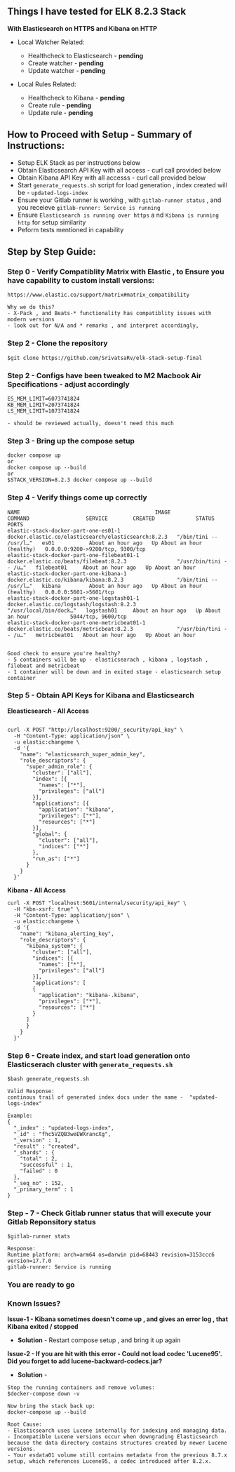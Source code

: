 ## Things I have tested for ELK 8.2.3 Stack

**With Elasticsearch on HTTPS and Kibana on HTTP**
- Local Watcher Related: 
    - Healthcheck to Elasticsearch - **pending**
    - Create watcher - **pending**
    - Update watcher  - **pending**

- Local Rules Related:
    - Healthcheck to Kibana - **pending**
    - Create rule - **pending**
    - Update rule - **pending**


## How to Proceed with Setup - Summary of Instructions:
- Setup ELK Stack as per instructions below
- Obtain Elasticsearch API Key with all access - curl call provided below
- Obtain Kibana API Key with all accesss - curl call provided below
- Start `generate_requests.sh` script for load generation , index created will be - `updated-logs-index`
- Ensure your Gitlab runner is working , with `gitlab-runner status` , and you receieve `gitlab-runner: Service is running`
- Ensure `Elasticsearch is running over https` a nd `Kibana is running http` for setup similarity
- Peform tests mentioned in capability 
 





## Step by Step Guide:

### Step 0 - Verify Compatiblity Matrix with Elastic , to Ensure you have capability to custom install versions:
```
https://www.elastic.co/support/matrix#matrix_compatibility

Why we do this? 
- X-Pack , and Beats-* functionality has compatiblity issues with modern versions 
- look out for N/A and * remarks , and interpret accordingly, 
```

### Step 2 - Clone the repository
```
$git clone https://github.com/SrivatsaRv/elk-stack-setup-final
```

### Step 2 - Configs have been tweaked to M2 Macbook Air Specifications - adjust accordingly
```
ES_MEM_LIMIT=6073741824
KB_MEM_LIMIT=2073741824
LS_MEM_LIMIT=1073741824

- should be reviewed actually, doesn't need this much
```

### Step 3 - Bring up the compose setup
```
docker compose up 
or
docker compose up --build
or
$STACK_VERSION=8.2.3 docker compose up --build
```


### Step 4 - Verify things come up correctly 
```
NAME                                           IMAGE                                                 COMMAND                  SERVICE        CREATED             STATUS                       PORTS
elastic-stack-docker-part-one-es01-1           docker.elastic.co/elasticsearch/elasticsearch:8.2.3   "/bin/tini -- /usr/l…"   es01           About an hour ago   Up About an hour (healthy)   0.0.0.0:9200->9200/tcp, 9300/tcp
elastic-stack-docker-part-one-filebeat01-1     docker.elastic.co/beats/filebeat:8.2.3                "/usr/bin/tini -- /u…"   filebeat01     About an hour ago   Up About an hour             
elastic-stack-docker-part-one-kibana-1         docker.elastic.co/kibana/kibana:8.2.3                 "/bin/tini -- /usr/l…"   kibana         About an hour ago   Up About an hour (healthy)   0.0.0.0:5601->5601/tcp
elastic-stack-docker-part-one-logstash01-1     docker.elastic.co/logstash/logstash:8.2.3             "/usr/local/bin/dock…"   logstash01     About an hour ago   Up About an hour             5044/tcp, 9600/tcp
elastic-stack-docker-part-one-metricbeat01-1   docker.elastic.co/beats/metricbeat:8.2.3              "/usr/bin/tini -- /u…"   metricbeat01   About an hour ago   Up About an hour             


Good check to ensure you're healthy?
- 5 containers will be up - elasticsearach , kibana , logstash , filebeat and metricbeat
- 1 container will be down and in exited stage - elasticsearch setup container
```

### Step 5 - Obtain API Keys for Kibana and Elasticsearch
**Eleasticsearch - All Access**
```

curl -X POST "http://localhost:9200/_security/api_key" \
  -H "Content-Type: application/json" \
  -u elastic:changeme \
  -d '{
    "name": "elasticsearch_super_admin_key",
    "role_descriptors": {
      "super_admin_role": {
        "cluster": ["all"],
        "index": [{
          "names": ["*"],
          "privileges": ["all"]
        }],
        "applications": [{
          "application": "kibana",
          "privileges": ["*"],
          "resources": ["*"]
        }],
        "global": { 
          "cluster": ["all"],
          "indices": ["*"]
        },
        "run_as": ["*"]
      }
    }
  }'
```

**Kibana - All Access**
```
curl -X POST "localhost:5601/internal/security/api_key" \
  -H "kbn-xsrf: true" \
  -H "Content-Type: application/json" \
  -u elastic:changeme \
  -d '{
    "name": "kibana_alerting_key",
    "role_descriptors": {
      "kibana_system": {
        "cluster": ["all"],
        "indices": [{
          "names": ["*"],
          "privileges": ["all"]
        }],
        "applications": [
        {
          "application": "kibana-.kibana",
          "privileges": ["*"],
          "resources": ["*"]
        }
      ]
      }
    }
  }'
```

### Step 6 - Create index, and start load generation onto Elasticserach cluster with  `generate_requests.sh`
```
$bash generate_requests.sh

Valid Response:
continous trail of generated index docs under the name -  "updated-logs-index"

Example:
{
  "_index" : "updated-logs-index",
  "_id" : "fhc5VZQB3weEWXrancXg",
  "_version" : 1,
  "result" : "created",
  "_shards" : {
    "total" : 2,
    "successful" : 1,
    "failed" : 0
  },
  "_seq_no" : 152,
  "_primary_term" : 1
}

```

### Step - 7 - Check Gitlab runner status that will execute your Gitlab Reponsitory status
```
$gitlab-runner stats

Response:
Runtime platform: arch=arm64 os=darwin pid=68443 revision=3153ccc6 version=17.7.0
gitlab-runner: Service is running
```

### You are ready to go 



### Known Issues?
**Issue-1 - Kibana sometimes doesn't come up , and gives an error log , that Kibana exited / stopped**
- **Solution** - Restart compose setup , and bring it up again


**Issue-2 - If you are hit with this error - Could not load codec 'Lucene95'. Did you forget to add lucene-backward-codecs.jar?** 
- **Solution** - 
```
Stop the running containers and remove volumes:
$docker-compose down -v

Now bring the stack back up:
docker-compose up --build

Root Cause:
- Elasticsearch uses Lucene internally for indexing and managing data.
- Incompatible Lucene versions occur when downgrading Elasticsearch because the data directory contains structures created by newer Lucene versions.
- Your esdata01 volume still contains metadata from the previous 8.7.x setup, which references Lucene95, a codec introduced after 8.2.x.

```


